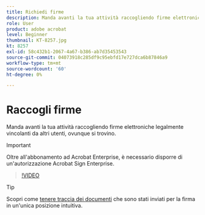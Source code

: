 ```yaml
---
title: Richiedi firme
description: Manda avanti la tua attività raccogliendo firme elettroniche legalmente vincolanti da altri utenti, ovunque si trovino
role: User
product: adobe acrobat
level: Beginner
thumbnail: KT-8257.jpg
kt: 8257
exl-id: 58c432b1-2067-4a67-b386-ab7d35453543
source-git-commit: 04073918c285df9c95ebfd17e727dca6b87846a9
workflow-type: tm+mt
source-wordcount: '60'
ht-degree: 0%

---
```


# Raccogli firme

Manda avanti la tua attività raccogliendo firme elettroniche legalmente vincolanti da altri utenti, ovunque si trovino.

>[!IMPORTANT]
>
>Oltre all&#39;abbonamento ad Acrobat Enterprise, è necessario disporre di un&#39;autorizzazione Acrobat Sign Enterprise.

>[!VIDEO](https://video.tv.adobe.com/v/338359?hidetitle=true)

>[!TIP]
>
>Scopri come [tenere traccia dei documenti](track.md) che sono stati inviati per la firma in un&#39;unica posizione intuitiva.
